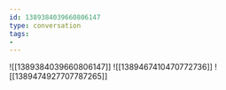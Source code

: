 ```yaml
---
id: 1389384039660806147
type: conversation
tags:
- 
---
```

![[1389384039660806147]]
![[1389467410470772736]]
![[1389474927707787265]]

